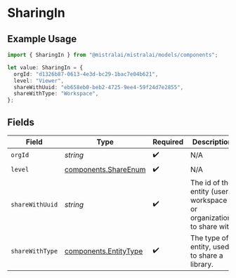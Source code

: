 # SharingIn

## Example Usage

```typescript
import { SharingIn } from "@mistralai/mistralai/models/components";

let value: SharingIn = {
  orgId: "d1326b87-0613-4e3d-bc29-1bac7e04b621",
  level: "Viewer",
  shareWithUuid: "eb658eb0-beb2-4725-9ee4-59f24d7e2855",
  shareWithType: "Workspace",
};
```

## Fields

| Field                                                                | Type                                                                 | Required                                                             | Description                                                          |
| -------------------------------------------------------------------- | -------------------------------------------------------------------- | -------------------------------------------------------------------- | -------------------------------------------------------------------- |
| `orgId`                                                              | *string*                                                             | :heavy_check_mark:                                                   | N/A                                                                  |
| `level`                                                              | [components.ShareEnum](../../models/components/shareenum.md)         | :heavy_check_mark:                                                   | N/A                                                                  |
| `shareWithUuid`                                                      | *string*                                                             | :heavy_check_mark:                                                   | The id of the entity (user, workspace or organization) to share with |
| `shareWithType`                                                      | [components.EntityType](../../models/components/entitytype.md)       | :heavy_check_mark:                                                   | The type of entity, used to share a library.                         |